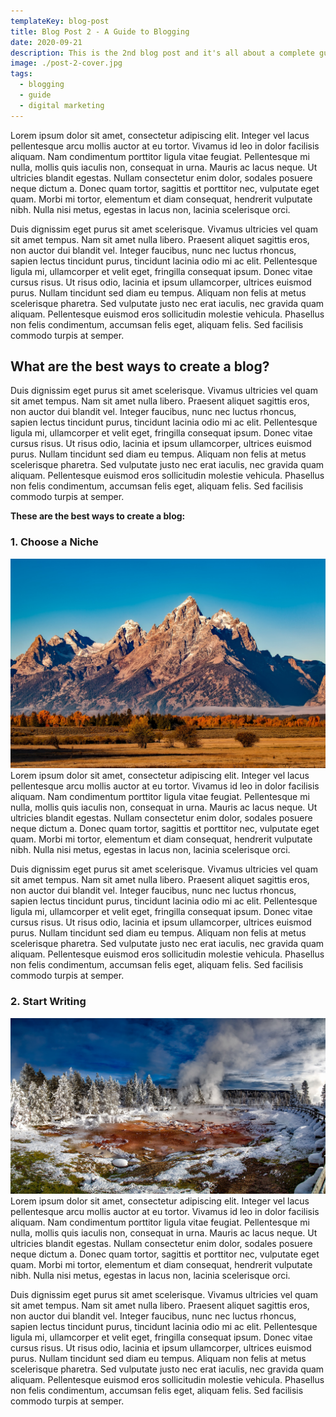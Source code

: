 ```yaml
---
templateKey: blog-post
title: Blog Post 2 - A Guide to Blogging
date: 2020-09-21
description: This is the 2nd blog post and it's all about a complete guide to blogging
image: ./post-2-cover.jpg
tags:
  - blogging
  - guide
  - digital marketing
---
```

Lorem ipsum dolor sit amet, consectetur adipiscing elit. Integer vel lacus pellentesque arcu mollis auctor at eu tortor. Vivamus id leo in dolor facilisis aliquam. Nam condimentum porttitor ligula vitae feugiat. Pellentesque mi nulla, mollis quis iaculis non, consequat in urna. Mauris ac lacus neque. Ut ultricies blandit egestas. Nullam consectetur enim dolor, sodales posuere neque dictum a. Donec quam tortor, sagittis et porttitor nec, vulputate eget quam. Morbi mi tortor, elementum et diam consequat, hendrerit vulputate nibh. Nulla nisi metus, egestas in lacus non, lacinia scelerisque orci.

Duis dignissim eget purus sit amet scelerisque. Vivamus ultricies vel quam sit amet tempus. Nam sit amet nulla libero. Praesent aliquet sagittis eros, non auctor dui blandit vel. Integer faucibus, nunc nec luctus rhoncus, sapien lectus tincidunt purus, tincidunt lacinia odio mi ac elit. Pellentesque ligula mi, ullamcorper et velit eget, fringilla consequat ipsum. Donec vitae cursus risus. Ut risus odio, lacinia et ipsum ullamcorper, ultrices euismod purus. Nullam tincidunt sed diam eu tempus. Aliquam non felis at metus scelerisque pharetra. Sed vulputate justo nec erat iaculis, nec gravida quam aliquam. Pellentesque euismod eros sollicitudin molestie vehicula. Phasellus non felis condimentum, accumsan felis eget, aliquam felis. Sed facilisis commodo turpis at semper.

## What are the best ways to create a blog?
Duis dignissim eget purus sit amet scelerisque. Vivamus ultricies vel quam sit amet tempus. Nam sit amet nulla libero. Praesent aliquet sagittis eros, non auctor dui blandit vel. Integer faucibus, nunc nec luctus rhoncus, sapien lectus tincidunt purus, tincidunt lacinia odio mi ac elit. Pellentesque ligula mi, ullamcorper et velit eget, fringilla consequat ipsum. Donec vitae cursus risus. Ut risus odio, lacinia et ipsum ullamcorper, ultrices euismod purus. Nullam tincidunt sed diam eu tempus. Aliquam non felis at metus scelerisque pharetra. Sed vulputate justo nec erat iaculis, nec gravida quam aliquam. Pellentesque euismod eros sollicitudin molestie vehicula. Phasellus non felis condimentum, accumsan felis eget, aliquam felis. Sed facilisis commodo turpis at semper.

**These are the best ways to create a blog:**

### 1. Choose a Niche
![First Image in my Second Blog Post](./post-2-img-1.jpg)
Lorem ipsum dolor sit amet, consectetur adipiscing elit. Integer vel lacus pellentesque arcu mollis auctor at eu tortor. Vivamus id leo in dolor facilisis aliquam. Nam condimentum porttitor ligula vitae feugiat. Pellentesque mi nulla, mollis quis iaculis non, consequat in urna. Mauris ac lacus neque. Ut ultricies blandit egestas. Nullam consectetur enim dolor, sodales posuere neque dictum a. Donec quam tortor, sagittis et porttitor nec, vulputate eget quam. Morbi mi tortor, elementum et diam consequat, hendrerit vulputate nibh. Nulla nisi metus, egestas in lacus non, lacinia scelerisque orci.

Duis dignissim eget purus sit amet scelerisque. Vivamus ultricies vel quam sit amet tempus. Nam sit amet nulla libero. Praesent aliquet sagittis eros, non auctor dui blandit vel. Integer faucibus, nunc nec luctus rhoncus, sapien lectus tincidunt purus, tincidunt lacinia odio mi ac elit. Pellentesque ligula mi, ullamcorper et velit eget, fringilla consequat ipsum. Donec vitae cursus risus. Ut risus odio, lacinia et ipsum ullamcorper, ultrices euismod purus. Nullam tincidunt sed diam eu tempus. Aliquam non felis at metus scelerisque pharetra. Sed vulputate justo nec erat iaculis, nec gravida quam aliquam. Pellentesque euismod eros sollicitudin molestie vehicula. Phasellus non felis condimentum, accumsan felis eget, aliquam felis. Sed facilisis commodo turpis at semper.

### 2. Start Writing
![Second Image in my Second Blog Post](./post-2-img-2.jpg)
Lorem ipsum dolor sit amet, consectetur adipiscing elit. Integer vel lacus pellentesque arcu mollis auctor at eu tortor. Vivamus id leo in dolor facilisis aliquam. Nam condimentum porttitor ligula vitae feugiat. Pellentesque mi nulla, mollis quis iaculis non, consequat in urna. Mauris ac lacus neque. Ut ultricies blandit egestas. Nullam consectetur enim dolor, sodales posuere neque dictum a. Donec quam tortor, sagittis et porttitor nec, vulputate eget quam. Morbi mi tortor, elementum et diam consequat, hendrerit vulputate nibh. Nulla nisi metus, egestas in lacus non, lacinia scelerisque orci.

Duis dignissim eget purus sit amet scelerisque. Vivamus ultricies vel quam sit amet tempus. Nam sit amet nulla libero. Praesent aliquet sagittis eros, non auctor dui blandit vel. Integer faucibus, nunc nec luctus rhoncus, sapien lectus tincidunt purus, tincidunt lacinia odio mi ac elit. Pellentesque ligula mi, ullamcorper et velit eget, fringilla consequat ipsum. Donec vitae cursus risus. Ut risus odio, lacinia et ipsum ullamcorper, ultrices euismod purus. Nullam tincidunt sed diam eu tempus. Aliquam non felis at metus scelerisque pharetra. Sed vulputate justo nec erat iaculis, nec gravida quam aliquam. Pellentesque euismod eros sollicitudin molestie vehicula. Phasellus non felis condimentum, accumsan felis eget, aliquam felis. Sed facilisis commodo turpis at semper.